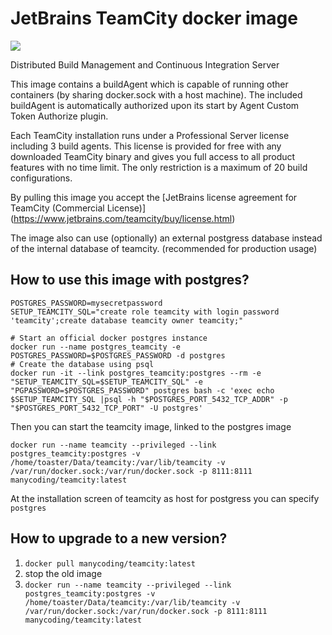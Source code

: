 JetBrains TeamCity docker image
===============
[![](https://badge.imagelayers.io/manycoding/teamcity:latest.svg)](https://imagelayers.io/?images=manycoding/teamcity:latest 'Get your own badge on imagelayers.io')

Distributed Build Management and Continuous Integration Server

This image contains a buildAgent which is capable of running other containers (by sharing docker.sock with a host machine). The included buildAgent is automatically authorized upon its start by Agent Custom Token Authorize plugin.

Each TeamCity installation runs under a Professional Server license including 3 build agents. This license is provided for free with any downloaded TeamCity binary and gives you full access to all product features with no time limit. The only restriction is a maximum of 20 build configurations.

By pulling this image you accept the [JetBrains license agreement for TeamCity (Commercial License)] (https://www.jetbrains.com/teamcity/buy/license.html)

The image also can use (optionally) an external postgress database instead of the internal database of teamcity. (recommended for production usage)

How to use this image with postgres?
---------------

```
POSTGRES_PASSWORD=mysecretpassword
SETUP_TEAMCITY_SQL="create role teamcity with login password 'teamcity';create database teamcity owner teamcity;"

# Start an official docker postgres instance
docker run --name postgres_teamcity -e POSTGRES_PASSWORD=$POSTGRES_PASSWORD -d postgres
# Create the database using psql
docker run -it --link postgres_teamcity:postgres --rm -e "SETUP_TEAMCITY_SQL=$SETUP_TEAMCITY_SQL" -e "PGPASSWORD=$POSTGRES_PASSWORD" postgres bash -c 'exec echo $SETUP_TEAMCITY_SQL |psql -h "$POSTGRES_PORT_5432_TCP_ADDR" -p "$POSTGRES_PORT_5432_TCP_PORT" -U postgres'
```
Then you can start the teamcity image, linked to the postgres image
```
docker run --name teamcity --privileged --link postgres_teamcity:postgres -v /home/toaster/Data/teamcity:/var/lib/teamcity -v /var/run/docker.sock:/var/run/docker.sock -p 8111:8111 manycoding/teamcity:latest
```
At the installation screen of teamcity as host for postgress you can specify `postgres`

How to upgrade to a new version?
----------------
1. `docker pull manycoding/teamcity:latest`
2. stop the old image
3. `docker run --name teamcity --privileged --link postgres_teamcity:postgres -v /home/toaster/Data/teamcity:/var/lib/teamcity -v /var/run/docker.sock:/var/run/docker.sock -p 8111:8111 manycoding/teamcity:latest`